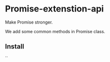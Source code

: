 # Promise-extenstion-api

Make Promise stronger.

We add some common methods in Promise class.

## Install

``
